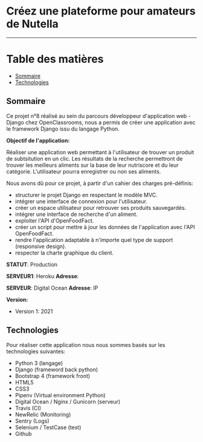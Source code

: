 # Créez une plateforme pour amateurs de Nutella
------------------


# Table des matières

* [Sommaire](#sommaire)
* [Technologies](#technologies)

## Sommaire

Ce projet n°8 réalisé au sein du parcours développeur d'application web - Django chez OpenClassrooms, nous a permis de créer une application avec le framework Django issu du langage Python.

**Objectif de l'application:**

Réaliser une application web permettant à l'utilisateur de trouver un produit de subtsitution en un clic. Les résultats de la recherche permettront de trouver les meilleurs aliments sur la base de leur nutriscore et du leur catégorie. L'utilisateur pourra enregistrer ou non ses aliments.

Nous avons dû pour ce projet, à partir d'un cahier des charges pré-définis:
- structurer le projet Django en respectant le modèle MVC.
- intégrer une interface de connexion pour l'utilisateur.
- créer un espace utilisateur pour retrouver ses produits sauvegardés.
- intégrer une interface de recherche d'un aliment.
- exploiter l'API d'OpenFoodFact.
- créer un script pour mettre à jour les données de l'application avec l'API OpenFoodFact.
- rendre l'application adaptable à n'importe quel type de support (responsive design).
- respecter la charte graphique du client.


**STATUT**: Production

**SERVEUR1**: Heroku
**Adresse**:

**SERVEUR**: Digital Ocean
**Adresse**: IP

**Version:**
- Version 1: 2021


## Technologies

Pour réaliser cette application nous nous sommes basés sur les technologies suivantes:
- Python 3 (langage)
- Django (frameword back python)
- Bootstrap 4 (framework front)
- HTML5
- CSS3
- Pipenv (Virtual environment Python)
- Digital Ocean / Nginx / Gunicorn (serveur)
- Travis (CI)
- NewRelic (Monitoring)
- Sentry (Logs)
- Selenium / TestCase (test)
- Github
